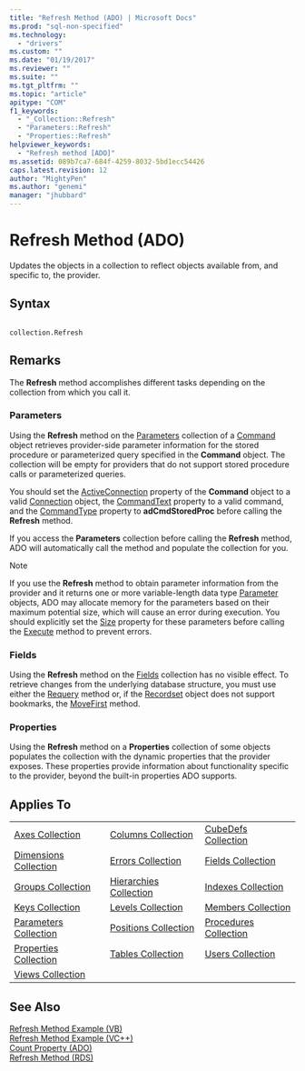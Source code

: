 ```yaml
---
title: "Refresh Method (ADO) | Microsoft Docs"
ms.prod: "sql-non-specified"
ms.technology:
  - "drivers"
ms.custom: ""
ms.date: "01/19/2017"
ms.reviewer: ""
ms.suite: ""
ms.tgt_pltfrm: ""
ms.topic: "article"
apitype: "COM"
f1_keywords: 
  - "_Collection::Refresh"
  - "Parameters::Refresh"
  - "Properties::Refresh"
helpviewer_keywords: 
  - "Refresh method [ADO]"
ms.assetid: 089b7ca7-684f-4259-8032-5bd1ecc54426
caps.latest.revision: 12
author: "MightyPen"
ms.author: "genemi"
manager: "jhubbard"
---
```

# Refresh Method (ADO)
Updates the objects in a collection to reflect objects available from, and specific to, the provider.  
  
## Syntax  
  
```  
  
collection.Refresh  
```  
  
## Remarks  
 The **Refresh** method accomplishes different tasks depending on the collection from which you call it.  
  
### Parameters  
 Using the **Refresh** method on the [Parameters](../../../ado/reference/ado-api/parameters-collection-ado.md) collection of a [Command](../../../ado/reference/ado-api/command-object-ado.md) object retrieves provider-side parameter information for the stored procedure or parameterized query specified in the **Command** object. The collection will be empty for providers that do not support stored procedure calls or parameterized queries.  
  
 You should set the [ActiveConnection](../../../ado/reference/ado-api/activeconnection-property-ado.md) property of the **Command** object to a valid [Connection](../../../ado/reference/ado-api/connection-object-ado.md) object, the [CommandText](../../../ado/reference/ado-api/commandtext-property-ado.md) property to a valid command, and the [CommandType](../../../ado/reference/ado-api/commandtype-property-ado.md) property to **adCmdStoredProc** before calling the **Refresh** method.  
  
 If you access the **Parameters** collection before calling the **Refresh** method, ADO will automatically call the method and populate the collection for you.  
  
> [!NOTE]
>  If you use the **Refresh** method to obtain parameter information from the provider and it returns one or more variable-length data type [Parameter](../../../ado/reference/ado-api/parameter-object.md) objects, ADO may allocate memory for the parameters based on their maximum potential size, which will cause an error during execution. You should explicitly set the [Size](../../../ado/reference/ado-api/size-property-ado-parameter.md) property for these parameters before calling the [Execute](../../../ado/reference/ado-api/execute-method-ado-command.md) method to prevent errors.  
  
### Fields  
 Using the **Refresh** method on the [Fields](../../../ado/reference/ado-api/fields-collection-ado.md) collection has no visible effect. To retrieve changes from the underlying database structure, you must use either the [Requery](../../../ado/reference/ado-api/requery-method.md) method or, if the [Recordset](../../../ado/reference/ado-api/recordset-object-ado.md) object does not support bookmarks, the [MoveFirst](../../../ado/reference/ado-api/movefirst-movelast-movenext-and-moveprevious-methods-ado.md) method.  
  
### Properties  
 Using the **Refresh** method on a **Properties** collection of some objects populates the collection with the dynamic properties that the provider exposes. These properties provide information about functionality specific to the provider, beyond the built-in properties ADO supports.  
  
## Applies To  
  
||||  
|-|-|-|  
|[Axes Collection](../../../ado/reference/ado-md-api/axes-collection-ado-md.md)|[Columns Collection](../../../ado/reference/adox-api/columns-collection-adox.md)|[CubeDefs Collection](../../../ado/reference/ado-md-api/cubedefs-collection-ado-md.md)|  
|[Dimensions Collection](../../../ado/reference/ado-md-api/dimensions-collection-ado-md.md)|[Errors Collection](../../../ado/reference/ado-api/errors-collection-ado.md)|[Fields Collection](../../../ado/reference/ado-api/fields-collection-ado.md)|  
|[Groups Collection](../../../ado/reference/adox-api/groups-collection-adox.md)|[Hierarchies Collection](../../../ado/reference/ado-md-api/hierarchies-collection-ado-md.md)|[Indexes Collection](../../../ado/reference/adox-api/indexes-collection-adox.md)|  
|[Keys Collection](../../../ado/reference/adox-api/keys-collection-adox.md)|[Levels Collection](../../../ado/reference/ado-md-api/levels-collection-ado-md.md)|[Members Collection](../../../ado/reference/ado-md-api/members-collection-ado-md.md)|  
|[Parameters Collection](../../../ado/reference/ado-api/parameters-collection-ado.md)|[Positions Collection](../../../ado/reference/ado-md-api/positions-collection-ado-md.md)|[Procedures Collection](../../../ado/reference/adox-api/procedures-collection-adox.md)|  
|[Properties Collection](../../../ado/reference/ado-api/properties-collection-ado.md)|[Tables Collection](../../../ado/reference/adox-api/tables-collection-adox.md)|[Users Collection](../../../ado/reference/adox-api/users-collection-adox.md)|  
|[Views Collection](../../../ado/reference/adox-api/views-collection-adox.md)|||  
  
## See Also  
 [Refresh Method Example (VB)](../../../ado/reference/ado-api/refresh-method-example-vb.md)   
 [Refresh Method Example (VC++)](../../../ado/reference/ado-api/refresh-method-example-vc.md)   
 [Count Property (ADO)](../../../ado/reference/ado-api/count-property-ado.md)   
 [Refresh Method (RDS)](../../../ado/reference/rds-api/refresh-method-rds.md)
